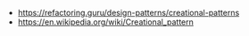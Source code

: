 - https://refactoring.guru/design-patterns/creational-patterns
- https://en.wikipedia.org/wiki/Creational_pattern
